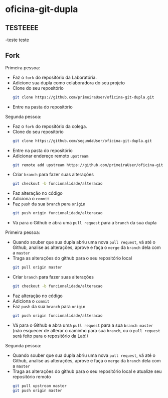 # oficina-git-dupla

## TESTEEEE
-teste teste

## Fork

Primeira pessoa:

- Faz o `fork` do repositório da Laboratória.
- Adicione sua dupla como colaboradora do seu projeto
- Clone do seu repositório
  ```bash
  git clone https://github.com/primeiraUser/oficina-git-dupla.git
  ```
- Entre na pasta do repositório

Segunda pessoa:

- Faz o `fork` do repositório da colega.
- Clone do seu repositório
  ```bash
  git clone https://github.com/segundaUser/oficina-git-dupla.git
  ```
- Entre na pasta do repositório
- Adicionar endereço remoto `upstream`
  ```bash
  git remote add upstream https://github.com/primeiraUser/oficina-git-dupla.git
  ```
- Criar `branch` para fazer suas alterações
  ```bash
  git checkout -b funcionalidade/alteracao
  ```
- Faz alteração no código
- Adiciona o `commit`
- Faz `push` da sua `branch` para `origin`
  ```bash
  git push origin funcionalidade/alteracao
  ```
- Vá para o Github e abra uma `pull request` para a `branch` da sua dupla

Primeira pessoa:

- Quando souber que sua dupla abriu uma nova `pull request`, vá até o Github, analise as alterações, aprove e faça o `merge` da `branch` dela com a `master`
- Traga as alterações do github para o seu repositório local
  ```bash
  git pull origin master
  ```
- Criar `branch` para fazer suas alterações
  ```bash
  git checkout -b funcionalidade/alteracao
  ```
- Faz alteração no código
- Adiciona o `commit`
- Faz `push` da sua `branch` para `origin`
  ```bash
  git push origin funcionalidade/alteracao
  ```
- Vá para o Github e abra uma `pull request` para a sua `branch master` (não esquecer de alterar o caminho para sua `branch`, ou o `pull request` será feito para o repositório da Lab!)

Segunda pessoa:

- Quando souber que sua dupla abriu uma nova `pull request`, vá até o Github, analise as alterações, aprove e faça o `merge` da `branch` dela com a `master`
- Traga as alterações do github para o seu repositório local e atualize seu repositório remoto
  ```bash
  git pull upstream master
  git push origin master
  ```
